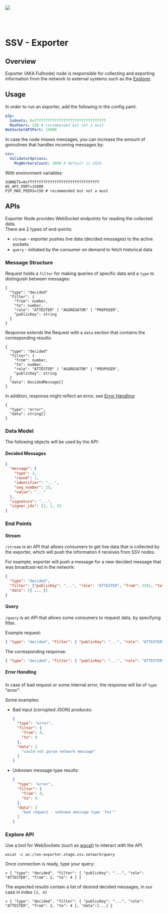 [<img src="../docs/resources/bloxstaking_header_image.png" >](https://www.bloxstaking.com/)

<br>
<br>

# SSV - Exporter

## Overview

Exporter (AKA Fullnode) node is responsible for collecting and exporting information from the network to external systems such as the [Explorer](https://explorer.shifu.ssv.network/).

## Usage

In order to run an exporter, add the following in the config.yaml:
```yaml
p2p:
  Subnets: 0xffffffffffffffffffffffffffffffff
  MaxPeers: 150 # recommended but not a must
WebSocketAPIPort: 15000
```

In case the node misses messages, you can increase the amount of goroutines that handles incoming messages by:

```yaml
ssv:
  ValidatorOptions:
    MsgWorkersCount: 2048 # default is 1024
```

With environment variables:
```dotenv
SUBNETS=0xffffffffffffffffffffffffffffffff
WS_API_PORT=15000
P2P_MAX_PEERS=150 # recommended but not a must
```

## APIs

Exporter Node provides WebSocket endpoints for reading the collected data. \
There are 2 types of end-points:

- `stream` - exporter pushes live data (decided messages) to the active sockets
- `query` - initiated by the consumer on demand to fetch historical data

### Message Structure

Request holds a `filter` for making queries of specific data 
and a `type` to distinguish between messages:
```
{
  "type": "decided"
  "filter": {
    "from": number,
    "to": number,
    "role": "ATTESTER" | "AGGREGATOR" | "PROPOSER",
    "publicKey": string
  }
}
```

Response extends the Request with a `data` section that contains the corresponding results:
```
{
  "type": "decided"
  "filter": {
    "from": number,
    "to": number,
    "role": "ATTESTER" | "AGGREGATOR" | "PROPOSER",
    "publicKey": string
  }
  "data": DecidedMessage[]
}
```

In addition, response might reflect an error, see [Error Handling](#error-handling):
```
{
  "type": "error",
  "data": string[]
}
```

### Data Model

The following objects will be used by the API:

#### Decided Messages

  ```json
  {
    "message": {
      "type": 3,
      "round": 1,
      "identifier": "...",
      "seq_number": 23,
      "value": "..."
    },
    "signature": "...",
    "signer_ids": [2, 1, 3]
  }
  ```

### End Points

#### Stream

`/stream` is an API that allows consumers to get live data that is collected by the exporter, which will push the information it receives from SSV nodes.

For example, exporter will push a message for a new decided message that was broadcast-ed in the network:
```json
{
  "type": "decided",
  "filter": {"publicKey": "...", "role": "ATTESTER", "from": 2341, "to": 2341 },
  "data": [{ ... }]
}
```

#### Query

`/query` is an API that allows some consumers to request data, by specifying filter.

Example request:
```json
{ "type": "decided", "filter": { "publicKey": "...", "role": "ATTESTER", "from": 2, "to": 4 } }
```

The corresponding response:
```json
{ "type": "decided", "filter": { "publicKey": "...", "role": "ATTESTER", "from": 2, "to": 4 }, "data":[...] }
```

##### Error Handling

In case of bad request or some internal error, the response will be of `type` "error".

Some examples:

- Bad input (corrupted JSON) produces:
  ```json
  {
    "type": "error",
    "filter": {
      "from": 0,
      "to": 0
    },
    "data": [
      "could not parse network message"
    ]
  }
  ```
- Unknown message type results:
  ```json
  {
    "type": "error",
    "filter": {
      "from": 0,
      "to": 0
    },
    "data": [
      "bad request - unknown message type 'foo'"
    ]
  }
  ```


### Explore API

Use a tool for WebSockets (such as [wscat](https://www.npmjs.com/package/wscat)) to interact with the API.

```shell
wscat -c ws://ws-exporter.stage.ssv.network/query
```

Once connection is ready, type your query:

```shell
> { "type": "decided", "filter": { "publicKey": "...", "role": "ATTESTER", "from": 2, "to": 4 } }
```

The expected results contain a list of desired decided messages, in our case in index `[2, 4]`
```shell
< { "type": "decided", "filter": { "publicKey": "...", "role": "ATTESTER", "from": 2, "to": 4 }, "data":[...] }
```
